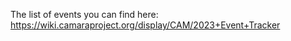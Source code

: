 The list of events you can find here: https://wiki.camaraproject.org/display/CAM/2023+Event+Tracker
